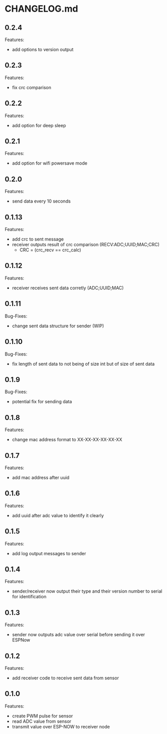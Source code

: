 # CHANGELOG.md

## 0.2.4

Features:

  - add options to version output

## 0.2.3

Features:

  - fix crc comparison

## 0.2.2

Features:

  - add option for deep sleep

## 0.2.1

Features:

  - add option for wifi powersave mode

## 0.2.0

Features:

  - send data every 10 seconds

## 0.1.13

Features:

  - add crc to sent message
  - receiver outputs result of crc comparison (RECV:ADC;UUID;MAC;CRC)
    - CRC = (crc_recv == crc_calc)

## 0.1.12

Features:

  - receiver receives sent data corretly (ADC;UUID;MAC)

## 0.1.11

Bug-Fixes:

  - change sent data structure for sender (WIP)

## 0.1.10

Bug-Fixes:

  - fix length of sent data to not being of size int but of size of sent data

## 0.1.9

Bug-Fixes:

  - potential fix for sending data

## 0.1.8

Features:

  - change mac address format to XX-XX-XX-XX-XX-XX

## 0.1.7

Features:

  - add mac address after uuid

## 0.1.6

Features:

  - add uuid after adc value to identify it clearly

## 0.1.5

Features:

  - add log output messages to sender

## 0.1.4

Features:

  - sender/receiver now output their type and their version number to serial for identification

## 0.1.3

Features:

  - sender now outputs adc value over serial before sending it over ESPNow

## 0.1.2

Features:

  - add receiver code to receive sent data from sensor

## 0.1.0

Features:

  - create PWM pulse for sensor
  - read ADC value from sensor
  - transmit value over ESP-NOW to receiver node
